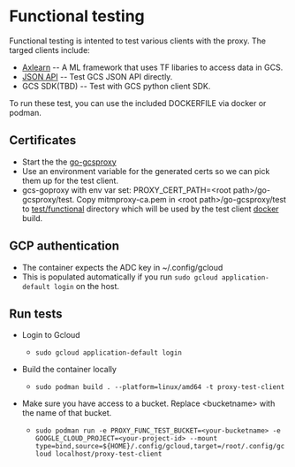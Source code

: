 # Functional testing

Functional testing is intented to test various clients with the proxy. The targed clients include:
* [Axlearn](./test_axlearn_tf.py) -- A ML framework that uses TF libaries to access data in GCS.
* [JSON API](./test_gcs_jsonapi.py) -- Test GCS JSON API directly.
* GCS SDK(TBD) -- Test with GCS python client SDK.

To run these test, you can use the included DOCKERFILE via docker or podman.

## Certificates
 - Start the the [go-gcsproxy](../../README.md#usage-server) 
 - Use an environment variable for the generated certs so we can pick them up for the test client.
 - gcs-goproxy with env var set: PROXY_CERT_PATH=&lt;root path&gt;/go-gcsproxy/test. Copy mitmproxy-ca.pem in &lt;root path&gt;/go-gcsproxy/test to [test/functional](../functional) directory which will be used by the test client [docker](./Dockerfile#L14) build. 
  
## GCP authentication
 - The container expects the ADC key in ~/.config/gcloud
 - This is populated automatically if you run `sudo gcloud application-default login` on the host.

## Run tests
- Login to Gcloud
  - `sudo gcloud application-default login`

- Build the container locally
  - `sudo podman build . --platform=linux/amd64 -t proxy-test-client`
- Make sure you have access to a bucket. Replace &lt;bucketname&gt; with the name of that bucket.
  - `sudo podman run -e PROXY_FUNC_TEST_BUCKET=<your-bucketname> -e GOOGLE_CLOUD_PROJECT=<your-project-id> --mount type=bind,source=${HOME}/.config/gcloud,target=/root/.config/gcloud localhost/proxy-test-client`  
